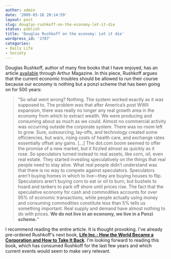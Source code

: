 ```yaml
---
author: admin
date: '2009-03-16 20:14:59'
layout: post
slug: douglas-rushkoff-on-the-economy-let-it-die
status: publish
title: 'Douglas Rushkoff on the economy: Let it die'
wordpress_id: '2707'
categories:
- Daily Life
- Society
---
```


Douglas Rushkoff, author of many fine books that I have enjoyed, has an
article
[available](http://www.arthurmag.com/2009/03/16/let-it-die-rushkoff-on-the-economy/)
through Arthur Magazine. In this piece, Rushkoff argues that the current
economic troubles should be allowed to run their course because our
economy is nothing but a ponzi scheme that has been going on for 500
years:

> "So what went wrong? Nothing. The system worked exactly as it was
> supposed to. The problem was that after America’s post WWII expansion,
> there was really no longer any real growth area in the economy from
> which to extract wealth. We were producing and consuming about as much
> as we could. Almost no commercial activity was occurring outside the
> corporate system. There was no room left to grow. Sure, outsourcing,
> lay-offs, and technology created some efficiencies, but wars, rising
> costs of health care, and exchange rates essentially offset any gains.
> [...] The dot.com boom seemed to offer the promise of a new market,
> but it fizzled almost as quickly as it rose. So speculators turned
> instead to real assets, like corn, oil, even real estate. They started
> investing speculatively on the things that real people need to stay
> alive. What real people didn’t understand was that there is no way to
> compete against speculators. Speculators aren’t buying homes in which
> to live—they are buying houses to flip. Speculators aren’t buying corn
> to eat or oil to burn, but bushels to hoard and tankers to park off
> shore until prices rise. The fact that the speculative economy for
> cash and commodities accounts for over 95% of economic transactions,
> while people actually using money and consuming commodities constitute
> less than 5% tells us something important. Real supply and demand have
> almost nothing to do with prices. **We do not live in an economy, we
> live in a Ponzi scheme.**"

I recommend reading the entire article. It is thought provoking. I've
already pre-ordered Rushkoff's next book, **[Life Inc.: How the World
Became a Corporation and How to Take It
Back](http://www.amazon.com/Life-Inc-World-Became-Corporation/dp/1400066891)**.
I'm looking forward to reading this book, which has consumed Rushkoff
for the last few years and which current events would seem to make very
relevant.
